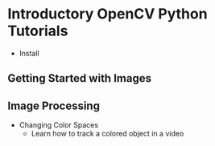 # Introductory OpenCV Python Tutorials

* Install

## Getting Started with Images

## Image Processing
* Changing Color Spaces
  - Learn how to track a colored object in a video
